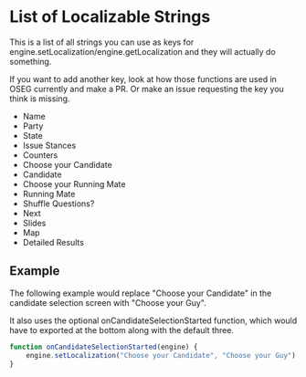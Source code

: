 # List of Localizable Strings

This is a list of all strings you can use as keys for engine.setLocalization/engine.getLocalization and they will actually do something.

If you want to add another key, look at how those functions are used in OSEG currently and make a PR. Or make an issue requesting the key you think is missing.

- Name
- Party
- State
- Issue Stances
- Counters
- Choose your Candidate
- Candidate
- Choose your Running Mate
- Running Mate
- Shuffle Questions?
- Next
- Slides
- Map
- Detailed Results


## Example

The following example would replace "Choose your Candidate" in the candidate selection screen with "Choose your Guy".

It also uses the optional onCandidateSelectionStarted function, which would have to exported at the bottom along with the default three.

```js
function onCandidateSelectionStarted(engine) {
    engine.setLocalization("Choose your Candidate", "Choose your Guy")
}
```